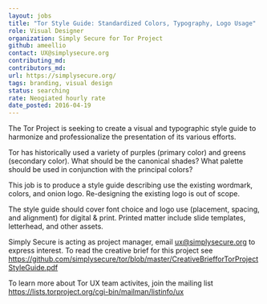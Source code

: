 ```yaml
---
layout: jobs
title: "Tor Style Guide: Standardized Colors, Typography, Logo Usage"
role: Visual Designer
organization: Simply Secure for Tor Project
github: ameellio
contact: UX@simplysecure.org
contributing_md:
contributors_md:
url: https://simplysecure.org/
tags: branding, visual design
status: searching
rate: Neogiated hourly rate
date_posted: 2016-04-19
---
```

The Tor Project is seeking to create a visual and typographic style guide to harmonize and professionalize the presentation of its various efforts.

Tor has historically used a variety of purples (primary color) and greens (secondary color). What should be the canonical shades? What palette should be used in conjunction with the principal colors?

This job is to produce a style guide describing use the existing wordmark, colors, and onion logo.  Re-designing the existing logo is out of scope.

The style guide should cover font choice and logo use (placement, spacing, and alignment) for digital & print. Printed matter include slide templates, letterhead, and other assets.

Simply Secure is acting as project manager, email ux@simplysecure.org to express interest. To read the creative brief for this project see https://github.com/simplysecure/tor/blob/master/CreativeBriefforTorProjectStyleGuide.pdf

To learn more about Tor UX team activites, join the mailing list https://lists.torproject.org/cgi-bin/mailman/listinfo/ux



